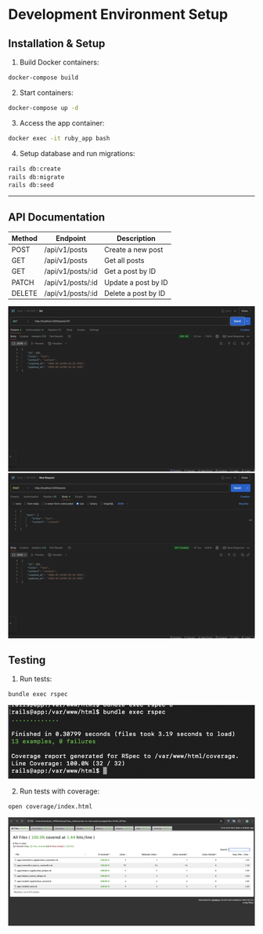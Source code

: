 # Development Environment Setup

## Installation & Setup

1. Build Docker containers:
```bash
docker-compose build
```

2. Start containers:
```bash
docker-compose up -d
```

3. Access the app container:
```bash
docker exec -it ruby_app bash
```
4. Setup database and run migrations:
```bash
rails db:create
rails db:migrate
rails db:seed
```

---

## API Documentation

| Method | Endpoint         | Description |
|--------|------------------|-------------|
| POST   | /api/v1/posts     | Create a new post |
| GET    | /api/v1/posts     | Get all posts |
| GET    | /api/v1/posts/:id | Get a post by ID |
| PATCH  | /api/v1/posts/:id | Update a post by ID |
| DELETE | /api/v1/posts/:id | Delete a post by ID |

![API LIST](evidences/api_list.png)
![API POST](evidences/api_create.png)


## Testing

1. Run tests:
```bash
bundle exec rspec
```
![TESTS](evidences/run_rspec.png)

2. Run tests with coverage:
```bash
open coverage/index.html
```
![TESTS](evidences/coverage.png)